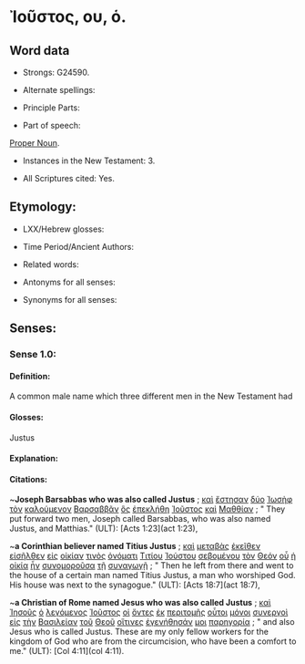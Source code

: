 # Ἰοῦστος, ου, ὁ.

<!-- Status: S3=Needs2ndReview -->
<!-- Lexica used for edits: BDAG, LN, FFM, A-S  -->

## Word data

* Strongs: G24590.

* Alternate spellings:

* Principle Parts: 

* Part of speech: 

[Proper Noun](http://ugg.readthedocs.io/en/latest/proper_noun.html).

* Instances in the New Testament: 3.

* All Scriptures cited: Yes.

## Etymology: 

* LXX/Hebrew glosses: 

* Time Period/Ancient Authors: 

* Related words: 

* Antonyms for all senses:

* Synonyms for all senses: 

## Senses:

### Sense  1.0: 

#### Definition: 

A common male name which three different men in the New Testament had

#### Glosses: 

Justus

#### Explanation: 

#### Citations: 

~**Joseph Barsabbas who was also called Justus**
; [καὶ](../G25320/01.md) [ἔστησαν](../G24760/01.md) [δύο](../G14170/01.md) [Ἰωσὴφ](../G25010/01.md) [τὸν](../G35880/01.md) [καλούμενον](../G25640/01.md) [Βαρσαββᾶν](../G09230/01.md) [ὃς](../G37390/01.md) [ἐπεκλήθη](../G19410/01.md) [Ἰοῦστος](../G24590/01.md) [καὶ](../G25320/01.md) [Μαθθίαν](../G31590/01.md)
; " They put forward two men, Joseph called Barsabbas, who was also named Justus, and Matthias." (ULT): 
[Acts 1:23](act 1:23),

~**a Corinthian believer named Titius Justus**
; [καὶ](../G25320/01.md) [μεταβὰς](../G33270/01.md) [ἐκεῖθεν](../G15640/01.md) [εἰσῆλθεν](../G15250/01.md) [εἰς](../G15190/01.md) [οἰκίαν](../G36140/01.md) [τινὸς](../G51000/01.md) [ὀνόματι](../G36860/01.md) [Τιτίου](../G51015/01.md) [Ἰούστου](../G24590/01.md) [σεβομένου](../G45760/01.md) [τὸν](../G35880/01.md) [Θεόν](../G23160/01.md) [οὗ](../G37390/01.md) [ἡ](../G35880/01.md) [οἰκία](../G36140/01.md) [ἦν](../G99999/01.md) [συνομοροῦσα](../G49270/01.md) [τῇ](../G35880/01.md) [συναγωγῇ](../G48640/01.md)
; " Then he left from there and went to the house of a certain man named Titius Justus, a man who worshiped God. His house was next to the synagogue." (ULT): 
[Acts 18:7](act 18:7),

~**a Christian of Rome named Jesus who was also called Justus**
; [καὶ](../G25320/01.md) [Ἰησοῦς](../G24240/01.md) [ὁ](../G35880/01.md) [λεγόμενος](../G30040/01.md) [Ἰοῦστος](../G24590/01.md) [οἱ](../G35880/01.md) [ὄντες](../G99999/01.md) [ἐκ](../G15370/01.md) [περιτομῆς](../G40610/01.md) [οὗτοι](../G37780/01.md) [μόνοι](../G34410/01.md) [συνεργοὶ](../G49040/01.md) [εἰς](../G15190/01.md) [τὴν](../G35880/01.md) [Βασιλείαν](../G09320/01.md) [τοῦ](../G35880/01.md) [Θεοῦ](../G23160/01.md) [οἵτινες](../G37480/01.md) [ἐγενήθησάν](../G10960/01.md) [μοι](../G14730/01.md) [παρηγορία](../G39310/01.md)
; " and also Jesus who is called Justus. These are my only fellow workers for the kingdom of God who are from the circumcision, who have been a comfort to me." (ULT): 
[Col 4:11](col 4:11).
